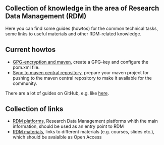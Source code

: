## Collection of knowledge in the area of Research Data Management (RDM)

Here you can find some guides (howtos) for the common technical tasks, some links to useful materials and other RDM-related knowledge. 

## Current howtos

* [GPG-encryption and maven](howto/GPG_maven.md), create a GPG-key and configure the pom.xml file.
* [Sync to maven central repository](howto/maven_central_repo_sync.md), prepare your maven project for pushing to the maven central repository to make it available for the community.

There are a lot of guides on GitHub, e.g. like [here](https://github.com/codeforamerica/howto).

## Collection of links

* [RDM platforms](links_rdm_platforms.md), Research Data Management platforms whith the main information, should be used as an entry point to RDM   
* [RDM materials](links_rdm_materials.md), links to different materials (e.g. courses, slides etc.), which should be avaialble as Open Access

